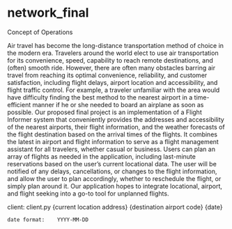 # network_final

Concept of Operations

Air travel has become the long-distance transportation method of choice in the modern era. Travelers around the world elect to use air transportation for its convenience, speed, capability to reach remote destinations, and (often) smooth ride. However, there are often many obstacles barring air travel from reaching its optimal convenience, reliability, and customer satisfaction, including flight delays, airport location and accessibility, and flight traffic control. For example, a traveler unfamiliar with the area would have difficulty finding the best method to the nearest airport in a time-efficient manner if he or she needed to board an airplane as soon as possible.
Our proposed final project is an implementation of a Flight Informer system that conveniently provides the addresses and accessibility of the nearest airports, their flight information, and the weather forecasts of the flight destination based on the arrival times of the flights. It combines the latest in airport and flight information to serve as a flight management assistant for all travelers, whether casual or business. Users can plan an array of flights as needed in the application, including last-minute reservations based on the user’s current locational data. The user will be notified of any delays, cancellations, or changes to the flight information, and allow the user to plan accordingly, whether to reschedule the flight, or simply plan around it. Our application hopes to integrate locational, airport, and flight seeking into a go-to tool for unplanned flights.



client:
    client.py {current location address} {destination airport code} {date}

    date format:    YYYY-MM-DD
    
    
